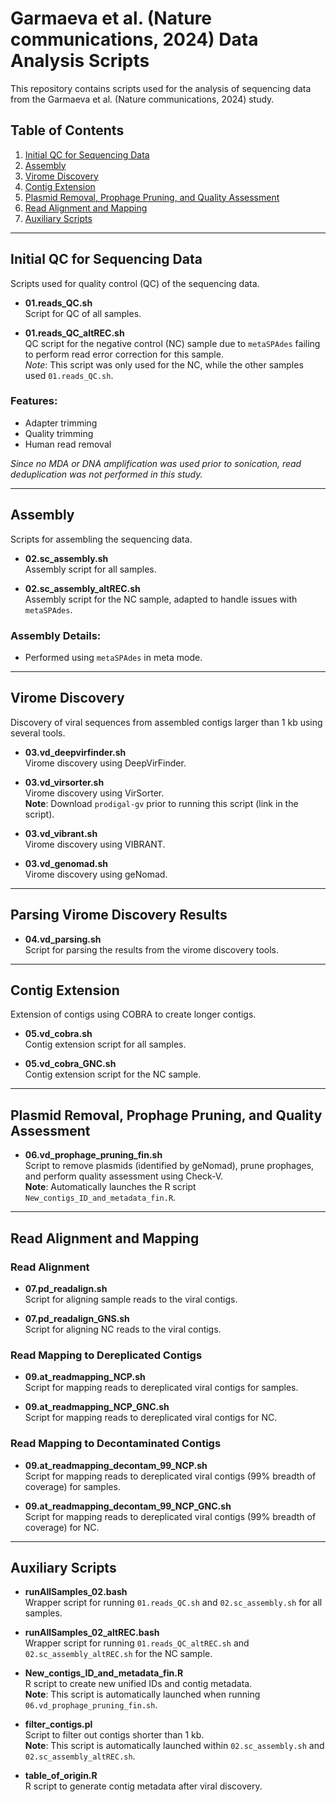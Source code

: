 
# Garmaeva et al. (Nature communications, 2024) Data Analysis Scripts

This repository contains scripts used for the analysis of sequencing data from the Garmaeva et al. (Nature communications, 2024) study.

## Table of Contents
1. [Initial QC for Sequencing Data](#initial-qc-for-sequencing-data)
2. [Assembly](#assembly)
3. [Virome Discovery](#virome-discovery)
4. [Contig Extension](#contig-extension)
5. [Plasmid Removal, Prophage Pruning, and Quality Assessment](#plasmid-removal-prophage-pruning-and-quality-assessment)
6. [Read Alignment and Mapping](#read-alignment-and-mapping)
7. [Auxiliary Scripts](#auxiliary-scripts)

---

## Initial QC for Sequencing Data
Scripts used for quality control (QC) of the sequencing data.

- **01.reads_QC.sh**  
  Script for QC of all samples.
  
- **01.reads_QC_altREC.sh**  
  QC script for the negative control (NC) sample due to `metaSPAdes` failing to perform read error correction for this sample.  
  *Note*: This script was only used for the NC, while the other samples used `01.reads_QC.sh`.

### Features:
- Adapter trimming
- Quality trimming
- Human read removal

*Since no MDA or DNA amplification was used prior to sonication, read deduplication was not performed in this study.*

---

## Assembly
Scripts for assembling the sequencing data.

- **02.sc_assembly.sh**  
  Assembly script for all samples.

- **02.sc_assembly_altREC.sh**  
  Assembly script for the NC sample, adapted to handle issues with `metaSPAdes`.

### Assembly Details:
- Performed using `metaSPAdes` in meta mode.

---

## Virome Discovery
Discovery of viral sequences from assembled contigs larger than 1 kb using several tools.

- **03.vd_deepvirfinder.sh**  
  Virome discovery using DeepVirFinder.

- **03.vd_virsorter.sh**  
  Virome discovery using VirSorter.  
  **Note**: Download `prodigal-gv` prior to running this script (link in the script).

- **03.vd_vibrant.sh**  
  Virome discovery using VIBRANT.

- **03.vd_genomad.sh**  
  Virome discovery using geNomad.

---

## Parsing Virome Discovery Results
- **04.vd_parsing.sh**  
  Script for parsing the results from the virome discovery tools.

---

## Contig Extension
Extension of contigs using COBRA to create longer contigs.

- **05.vd_cobra.sh**  
  Contig extension script for all samples.

- **05.vd_cobra_GNC.sh**  
  Contig extension script for the NC sample.

---

## Plasmid Removal, Prophage Pruning, and Quality Assessment
- **06.vd_prophage_pruning_fin.sh**  
  Script to remove plasmids (identified by geNomad), prune prophages, and perform quality assessment using Check-V.  
  **Note**: Automatically launches the R script `New_contigs_ID_and_metadata_fin.R`.

---

## Read Alignment and Mapping
### Read Alignment
- **07.pd_readalign.sh**  
  Script for aligning sample reads to the viral contigs.

- **07.pd_readalign_GNS.sh**  
  Script for aligning NC reads to the viral contigs.

### Read Mapping to Dereplicated Contigs
- **09.at_readmapping_NCP.sh**  
  Script for mapping reads to dereplicated viral contigs for samples.

- **09.at_readmapping_NCP_GNC.sh**  
  Script for mapping reads to dereplicated viral contigs for NC.

### Read Mapping to Decontaminated Contigs
- **09.at_readmapping_decontam_99_NCP.sh**  
  Script for mapping reads to dereplicated viral contigs (99% breadth of coverage) for samples.

- **09.at_readmapping_decontam_99_NCP_GNC.sh**  
  Script for mapping reads to dereplicated viral contigs (99% breadth of coverage) for NC.

---

## Auxiliary Scripts
- **runAllSamples_02.bash**  
  Wrapper script for running `01.reads_QC.sh` and `02.sc_assembly.sh` for all samples.

- **runAllSamples_02_altREC.bash**  
  Wrapper script for running `01.reads_QC_altREC.sh` and `02.sc_assembly_altREC.sh` for the NC sample.

- **New_contigs_ID_and_metadata_fin.R**  
  R script to create new unified IDs and contig metadata.  
  **Note**: This script is automatically launched when running `06.vd_prophage_pruning_fin.sh`.

- **filter_contigs.pl**  
  Script to filter out contigs shorter than 1 kb.  
  **Note**: This script is automatically launched within `02.sc_assembly.sh` and `02.sc_assembly_altREC.sh`.

- **table_of_origin.R**  
  R script to generate contig metadata after viral discovery.
